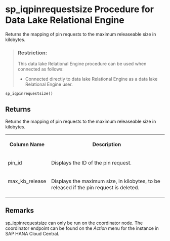 <!-- loiob840d01e1af14cd490c991e2b6ce6a0d -->

# sp\_iqpinrequestsize Procedure for Data Lake Relational Engine

Returns the mapping of pin requests to the maximum releaseable size in kilobytes.



> ### Restriction:  
> This data lake Relational Engine procedure can be used when connected as follows:
> 
> -   Connected directly to data lake Relational Engine as a data lake Relational Engine user.



```
sp_iqpinrequestsize()
```



<a name="loiob840d01e1af14cd490c991e2b6ce6a0d__pin_request_size_returns1"/>

## Returns

Returns the mapping of pin requests to the maximum releaseable size in kilobytes.


<table>
<tr>
<th valign="top">

Column Name



</th>
<th valign="top">

Description



</th>
</tr>
<tr>
<td valign="top">

pin\_id



</td>
<td valign="top">

Displays the ID of the pin request.



</td>
</tr>
<tr>
<td valign="top">

max\_kb\_release



</td>
<td valign="top">

Displays the maximum size, in kilobytes, to be released if the pin request is deleted.



</td>
</tr>
</table>



<a name="loiob840d01e1af14cd490c991e2b6ce6a0d__pin_request_size_remarks1"/>

## Remarks

sp\_iqpinrequestsize can only be run on the coordinator node. The coordinator endpoint can be found on the *Action* menu for the instance in SAP HANA Cloud Central.


